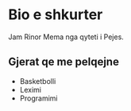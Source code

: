 # Bio e shkurter

Jam Rinor Mema nga qyteti i Pejes.

## Gjerat qe me pelqejne

- Basketbolli
- Leximi
- Programimi  
